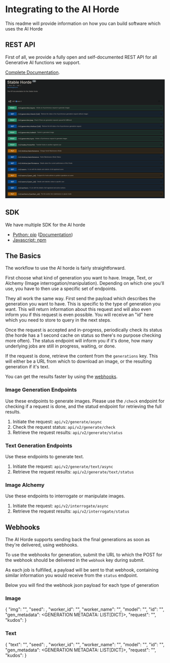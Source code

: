 # Integrating to the AI Horde

This readme will provide information on how you can build software which uses the AI Horde

## REST API

First of all, we provide a fully open and self-documented REST API for all Generative AI functions we support.

[Complete Documentation](https://aihorde.net/api).

![](api_screenshot.png)

## SDK

We have multiple SDK for the AI horde

* [Python: pip](https://pypi.org/project/horde-sdk/) ([Documentation](https://horde-sdk.readthedocs.io/en/latest/))
* [Javascript: npm](https://www.npmjs.com/package/@zeldafan0225/ai_horde)

## The Basics

The workflow to use the AI horde is fairly straightforward.

First choose what kind of generation you want to have. Image, Text, or Alchemy (Image interrogation/manipulation). Depending on which one you'll use, you have to then use a specific set of endpoints.

They all work the same way. First send the payload which describes the generation you want to have. This is specific to the type of generation you want. This will return information about this request and will also even inform you if this request is even possible. You will receive an "id" here which you need to store to query in the next steps.

Once the request is accepted and in-progress, periodically check its status (the horde has a 1 second cache on status so there's no purpose checking more often). The status endpoint will inform you if it's done, how many underlying jobs are still in progress, waiting, or done.

If the request is done, retrieve the content from the `generations` key. This will either be a URL from which to download an image, or the resulting generation if it's text.

You can get the results faster by using the [webhooks](#Webhooks).

### Image Generation Endpoints

Use these endpoints to generate images. Please use the `/check` endpoint for checking if a request is done, and the statud endpoint for retrieving the full results.

1. Initiate the request: `api/v2/generate/async`
2. Check the request status: `api/v2/generate/check`
3. Retrieve the request results: `api/v2/generate/status`

### Text Generation Endpoints

Use these endpoints to generate text. 

1. Initiate the request: `api/v2/generate/text/async`
2. Retrieve the request results: `api/v2/generate/text/status`

### Image Alchemy

Use these endpoints to interrogate or manipulate images. 

1. Initiate the request: `api/v2/interrogate/async`
2. Retrieve the request results: `api/v2/interrogate/status`

## Webhooks

The AI Horde supports sending back the final generations as soon as they're delivered, using webhooks. 

To use the webhooks for generation, submit the URL to which the POST for the webhook should be delivered in the `webhook` key during submit.

As each job is fulfilled, a payload will be sent to that webhook, containing similar information you would receive from the `status` endpoint.

Below you will find the webhook json payload for each type of generation

### Image

{
  "img": "<IMAGE URL: STR>",
  "seed": <IMAGE SEED: INT>,
  "worker_id": "<WORKER ID: STR>",
  "worker_name": "<WORKER NAME: STR>",
  "model": "<MODEL NAME: STR>",
  "id": "<JOB ID: STR>",
  "gen_metadata": <GENERATION METADATA: LIST[DICT]>,
  "request": "<REQUEST ID: STR>",
  "kudos": <KUDOS CONSUMED: INT>
}

### Text

{
  "text": "<TEXT URL: STR>",
  "seed": <TEXT SEED: INT>,
  "worker_id": "<WORKER ID: STR>",
  "worker_name": "<WORKER NAME: STR>",
  "model": "<MODEL NAME: STR>",
  "id": "<JOB ID: STR>",
  "gen_metadata": <GENERATION METADATA: LIST[DICT]>,
  "request": "<REQUEST ID: STR>",
  "kudos": <KUDOS CONSUMED: INT>
}